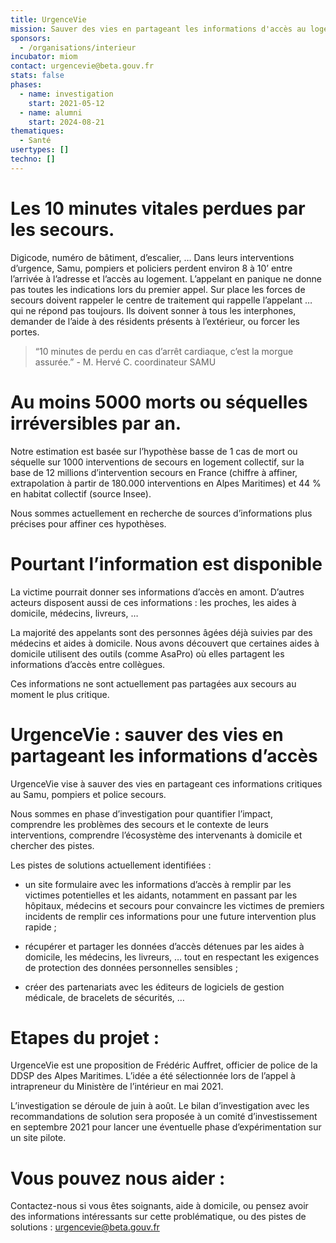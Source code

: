 ```yaml
---
title: UrgenceVie
mission: Sauver des vies en partageant les informations d'accès au logement
sponsors:
  - /organisations/interieur
incubator: miom
contact: urgencevie@beta.gouv.fr
stats: false
phases:
  - name: investigation
    start: 2021-05-12
  - name: alumni
    start: 2024-08-21
thematiques:
  - Santé
usertypes: []
techno: []
---
```

# Les 10 minutes vitales perdues par les secours.

Digicode, numéro de bâtiment, d’escalier, … Dans leurs interventions d’urgence, Samu, pompiers et  policiers perdent environ 8 à 10’ entre l’arrivée à l’adresse et l’accès au
logement.  L’appelant en panique ne donne pas toutes les indications lors du premier appel. Sur place les forces de secours doivent rappeler le centre de traitement qui rappelle l’appelant …
qui ne répond pas toujours. Ils doivent sonner à tous les interphones, demander de l’aide à des résidents présents à l’extérieur, ou forcer les portes. 

> “10 minutes de perdu en cas d’arrêt cardiaque, c’est la morgue assurée.” - M. Hervé C. coordinateur SAMU

# Au moins 5000 morts ou séquelles irréversibles par an.

Notre estimation  est basée sur  l’hypothèse basse de 1 cas de mort ou séquelle sur 1000 interventions de secours en logement collectif, sur la base de 12 millions d’intervention
secours en France (chiffre à affiner, extrapolation à partir de 180.000 interventions en Alpes Maritimes) et 44 % en habitat collectif (source Insee).

Nous sommes actuellement en recherche de sources d’informations plus précises pour affiner ces hypothèses.

# Pourtant l’information est disponible

La victime pourrait donner ses informations d’accès en amont. D’autres acteurs disposent aussi de ces informations : les proches, les aides à domicile, médecins, livreurs, … 

La majorité des appelants sont des personnes âgées déjà suivies par des médecins et aides à domicile. Nous avons découvert que certaines aides à domicile utilisent des outils (comme AsaPro) où
elles partagent les informations d’accès entre collègues. 

Ces informations ne sont  actuellement pas partagées aux secours au moment le plus critique.

# UrgenceVie : sauver des vies en partageant les informations d’accès

UrgenceVie vise à sauver des vies en partageant ces informations critiques au Samu, pompiers et police secours. 

Nous sommes en phase d’investigation pour quantifier l’impact, comprendre les problèmes des secours et le contexte de leurs interventions, comprendre l’écosystème des intervenants à
domicile et chercher des pistes. 

Les pistes de solutions actuellement identifiées : 

* un site formulaire avec les informations d’accès à remplir par  les victimes potentielles et les aidants, notamment en passant par les hôpitaux, médecins et secours pour convaincre les  victimes de
  		premiers incidents de remplir ces informations pour une future intervention plus rapide ;
  	
* récupérer et partager les données d’accès détenues par les aides à domicile, les médecins, les livreurs, … tout en	respectant les exigences de protection des données personnelles
  		sensibles ;
  	
* créer des partenariats avec les éditeurs de logiciels de gestion médicale, de bracelets de sécurités, …

# Etapes du projet :

UrgenceVie est une proposition de Frédéric Auffret, officier de police de la DDSP des Alpes Maritimes. L’idée a été sélectionnée lors de
l’appel à intrapreneur du  Ministère de l’intérieur en mai 2021. 

L’investigation se déroule de juin à août. Le bilan d’investigation avec les recommandations de solution sera proposée à un comité
d’investissement en septembre 2021 pour lancer une éventuelle phase d’expérimentation sur un site pilote.

# Vous pouvez nous aider :

Contactez-nous si vous êtes soignants, aide à domicile, ou pensez avoir des informations intéressants sur cette problématique, ou des pistes de solutions : [urgencevie@beta.gouv.fr](mailto:urgencevie@beta.gouv.fr)